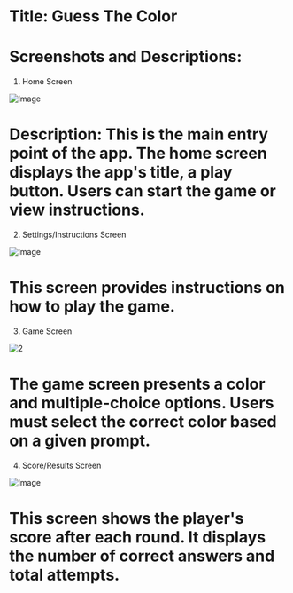 # Title: Guess The Color 

# Screenshots and Descriptions:

1. Home Screen

![Image](https://github.com/user-attachments/assets/4f4abda3-8873-43a0-afe7-e3c42920c7a4)

# Description: This is the main entry point of the app. The home screen displays the app's title, a play button. Users can start the game or view instructions.

2. Settings/Instructions Screen

![Image](https://github.com/user-attachments/assets/c94731d3-efc2-4e75-8c17-c3ea97d61b33)

# This screen provides instructions on how to play the game.

3. Game Screen

![2](https://github.com/user-attachments/assets/541582e9-79c2-4d19-b1dd-5b1b1fa81026)

# The game screen presents a color and multiple-choice options. Users must select the correct color based on a given prompt.

4. Score/Results Screen

![Image](https://github.com/user-attachments/assets/6feeeb6a-b2fd-4607-a5d5-894dc93a884e)

# This screen shows the player's score after each round. It displays the number of correct answers and total attempts.
